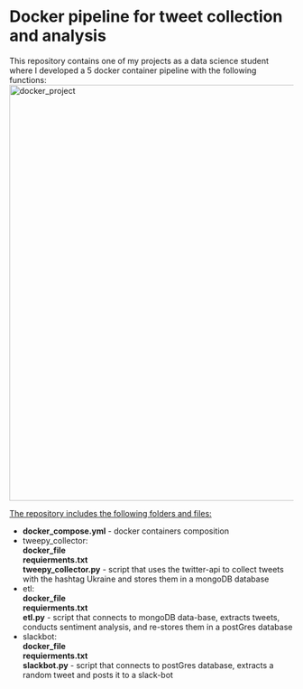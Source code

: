 # Docker pipeline for tweet collection and analysis

This repository contains one of my projects as a data science student where I developed a 5 docker container pipeline with the following functions:<br />
<img width="737" alt="docker_project" src="https://user-images.githubusercontent.com/99167342/173928945-7c047897-2be9-4815-a39f-75658700a0af.png">

<ins>The repository includes the following folders and files:</ins>
* **docker_compose.yml** - docker containers composition
* tweepy_collector:<br />
  **docker_file**<br />
  **requierments.txt**<br />
  **tweepy_collector.py** - script that uses the twitter-api to collect tweets with the hashtag Ukraine and stores them in a mongoDB database
* etl:<br />
  **docker_file**<br />
  **requierments.txt**<br />
  **etl.py** - script that connects to mongoDB data-base, extracts tweets, conducts sentiment analysis, and re-stores them in a postGres database
* slackbot:<br />
  **docker_file**<br />
  **requierments.txt**<br />
  **slackbot.py** - script that connects to postGres database, extracts a random tweet and posts it to a slack-bot 

